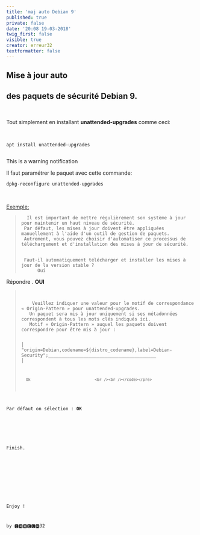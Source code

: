 ```yaml
---
title: 'maj auto Debian 9'
published: true
private: false
date: '20:08 19-03-2018'
twig_first: false
visible: true
creator: erreur32
textformatter: false
---
```


<h2 id="mcetoc_1c8vqo8cu0">Mise &agrave; jour auto</h2>
<h2 id="mcetoc_1c923cmp80">des paquets de s&eacute;curit&eacute; Debian 9.</h2>
<p>&nbsp;</p>
<p>Tout simplement en installant <strong>unattended-upgrades</strong> comme ceci:<strong><br /></strong></p>
<p>&nbsp;</p>
<pre><code>apt install unattended-upgrades<br /><br /></code></pre>
<p>This is a warning notification</p>
<p>Il faut param&eacute;trer le paquet avec cette commande:</p>
<pre><code>dpkg-reconfigure unattended-upgrades</code></pre>
<p>&nbsp;</p>
<p><u>Exemple:</u></p>
<blockquote>
<pre><code>  Il est important de mettre r&eacute;guli&egrave;rement son syst&egrave;me &agrave; jour pour maintenir un haut niveau de s&eacute;curit&eacute;. 
 Par d&eacute;faut, les mises &agrave; jour doivent &ecirc;tre appliqu&eacute;es manuellement &agrave; l'aide d'un outil de gestion de paquets.
 Autrement, vous pouvez choisir d'automatiser ce processus de t&eacute;l&eacute;chargement et d'installation des mises &agrave; jour de s&eacute;curit&eacute;.                                                                                                                                    
<br />
 Faut-il automatiquement t&eacute;l&eacute;charger et installer les mises &agrave; jour de la version stable&nbsp;? 
      Oui  </code></pre>
</blockquote>
<p>R&eacute;pondre . <strong>OUI </strong></p>
<blockquote>
<pre><code><br />
    Veuillez indiquer une valeur pour le motif de correspondance &laquo;&nbsp;Origin-Pattern&nbsp;&raquo; pour unattended-upgrades. 
   Un paquet sera mis &agrave; jour uniquement si ses m&eacute;tadonn&eacute;es correspondent &agrave; tous les mots cl&eacute;s indiqu&eacute;s ici.
   Motif &laquo;&nbsp;Origin-Pattern&nbsp;&raquo; auquel les paquets doivent correspondre pour &ecirc;tre mis &agrave; jour&nbsp;:                   
  
  │ "origin=Debian,codename=${distro_codename},label=Debian-Security";________________________________________ │

      Ok                            <br /><br /></code></pre>
</blockquote>
<p>Par d&eacute;faut on s&eacute;lection&nbsp;: <strong>OK</strong></p>
<p>&nbsp;&nbsp;</p>
<p>Finish.</p>
<p>&nbsp;</p>
<p>&nbsp;</p>
<p>Enjoy&nbsp;!</p>
<p>by 🅴🆁🆁🅴🆄🆁32</p>
<h1 id="mcetoc_1c8vq3bmk1">&nbsp;</h1>